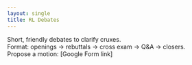 ```yaml
---
layout: single
title: RL Debates
---
```


Short, friendly debates to clarify cruxes.  
Format: openings → rebuttals → cross exam → Q&A → closers.  
Propose a motion: [Google Form link]
